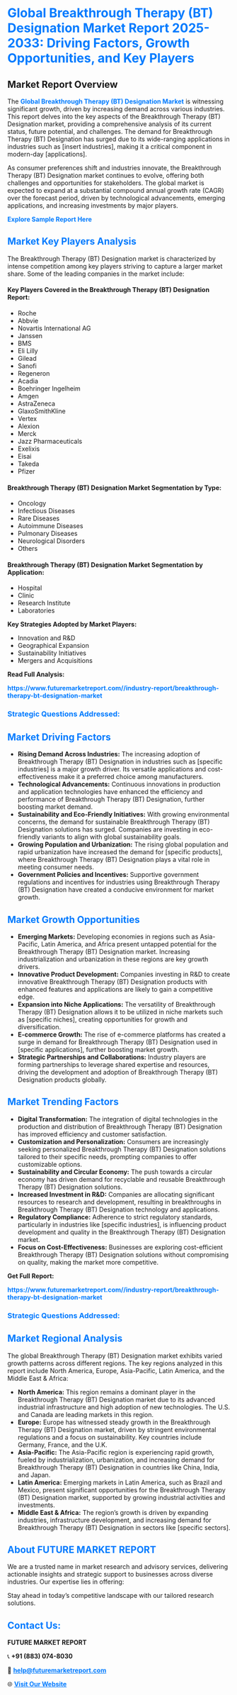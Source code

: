 <h1 style="color: #007BFF;">Global Breakthrough Therapy (BT) Designation Market Report 2025-2033: Driving Factors, Growth Opportunities, and Key Players</h1>

<section id="overview">
<h2>Market Report Overview</h2>
<p>The <a href="https://www.futuremarketreport.com//industry-report/breakthrough-therapy-bt-designation-market" style="color: #007BFF; text-decoration: none;"><strong>Global Breakthrough Therapy (BT) Designation Market</strong></a> is witnessing significant growth, driven by increasing demand across various industries. This report delves into the key aspects of the Breakthrough Therapy (BT) Designation market, providing a comprehensive analysis of its current status, future potential, and challenges. The demand for Breakthrough Therapy (BT) Designation has surged due to its wide-ranging applications in industries such as [insert industries], making it a critical component in modern-day [applications].</p>
<p>As consumer preferences shift and industries innovate, the Breakthrough Therapy (BT) Designation market continues to evolve, offering both challenges and opportunities for stakeholders. The global market is expected to expand at a substantial compound annual growth rate (CAGR) over the forecast period, driven by technological advancements, emerging applications, and increasing investments by major players.</p>
</section>

<section id="overview">
<p><a href="https://www.futuremarketreport.com//request-sample/reportId=45710" style="color: #007BFF; text-decoration: none;"><strong>Explore Sample Report Here</strong></a></p>
</section>

<section id="key-players">
<h2 style="color: #007BFF;">Market Key Players Analysis</h2>
<p>The Breakthrough Therapy (BT) Designation market is characterized by intense competition among key players striving to capture a larger market share. Some of the leading companies in the market include:</p>
<h4>Key Players Covered in the Breakthrough Therapy (BT) Designation Report:</h4>
<ul><li>Roche</li><li>Abbvie</li><li>Novartis International AG</li><li>Janssen</li><li>BMS</li><li>Eli Lilly</li><li>Gilead</li><li>Sanofi</li><li>Regeneron</li><li>Acadia</li><li>Boehringer Ingelheim</li><li>Amgen</li><li>AstraZeneca</li><li>GlaxoSmithKline</li><li>Vertex</li><li>Alexion</li><li>Merck</li><li>Jazz Pharmaceuticals</li><li>Exelixis</li><li>Eisai</li><li>Takeda</li><li>Pfizer</li></ul>
<h4>Breakthrough Therapy (BT) Designation Market Segmentation by Type:</h4>
<ul><li>Oncology</li><li>Infectious Diseases</li><li>Rare Diseases</li><li>Autoimmune Diseases</li><li>Pulmonary Diseases</li><li>Neurological Disorders</li><li>Others</li></ul>

<h4>Breakthrough Therapy (BT) Designation Market Segmentation by Application:</h4>
<ul><li>Hospital</li><li>Clinic</li><li>Research Institute</li><li>Laboratories</li></ul>
<p><strong>Key Strategies Adopted by Market Players:</strong></p>
<ul>
<li>Innovation and R&D</li>
<li>Geographical Expansion</li>
<li>Sustainability Initiatives</li>
<li>Mergers and Acquisitions</li>
</ul>
</section>

<section>
<p><strong>Read Full Analysis: </strong></p><a href="https://www.futuremarketreport.com//industry-report/breakthrough-therapy-bt-designation-market" style="color: #007BFF; text-decoration: none;"><strong>https://www.futuremarketreport.com//industry-report/breakthrough-therapy-bt-designation-market</strong></a>
<h3 style="color: #007BFF;">Strategic Questions Addressed:</h3>
</section>

<section id="driving-factors">
<h2 style="color: #007BFF;">Market Driving Factors</h2>
<ul>
<li><strong>Rising Demand Across Industries:</strong> The increasing adoption of Breakthrough Therapy (BT) Designation in industries such as [specific industries] is a major growth driver. Its versatile applications and cost-effectiveness make it a preferred choice among manufacturers.</li>
<li><strong>Technological Advancements:</strong> Continuous innovations in production and application technologies have enhanced the efficiency and performance of Breakthrough Therapy (BT) Designation, further boosting market demand.</li>
<li><strong>Sustainability and Eco-Friendly Initiatives:</strong> With growing environmental concerns, the demand for sustainable Breakthrough Therapy (BT) Designation solutions has surged. Companies are investing in eco-friendly variants to align with global sustainability goals.</li>
<li><strong>Growing Population and Urbanization:</strong> The rising global population and rapid urbanization have increased the demand for [specific products], where Breakthrough Therapy (BT) Designation plays a vital role in meeting consumer needs.</li>
<li><strong>Government Policies and Incentives:</strong> Supportive government regulations and incentives for industries using Breakthrough Therapy (BT) Designation have created a conducive environment for market growth.</li>
</ul>
</section>

<section id="growth-opportunities">
<h2 style="color: #007BFF;">Market Growth Opportunities</h2>
<ul>
<li><strong>Emerging Markets:</strong> Developing economies in regions such as Asia-Pacific, Latin America, and Africa present untapped potential for the Breakthrough Therapy (BT) Designation market. Increasing industrialization and urbanization in these regions are key growth drivers.</li>
<li><strong>Innovative Product Development:</strong> Companies investing in R&D to create innovative Breakthrough Therapy (BT) Designation products with enhanced features and applications are likely to gain a competitive edge.</li>
<li><strong>Expansion into Niche Applications:</strong> The versatility of Breakthrough Therapy (BT) Designation allows it to be utilized in niche markets such as [specific niches], creating opportunities for growth and diversification.</li>
<li><strong>E-commerce Growth:</strong> The rise of e-commerce platforms has created a surge in demand for Breakthrough Therapy (BT) Designation used in [specific applications], further boosting market growth.</li>
<li><strong>Strategic Partnerships and Collaborations:</strong> Industry players are forming partnerships to leverage shared expertise and resources, driving the development and adoption of Breakthrough Therapy (BT) Designation products globally.</li>
</ul>
</section>

<section id="trending-factors">
<h2 style="color: #007BFF;">Market Trending Factors</h2>
<ul>
<li><strong>Digital Transformation:</strong> The integration of digital technologies in the production and distribution of Breakthrough Therapy (BT) Designation has improved efficiency and customer satisfaction.</li>
<li><strong>Customization and Personalization:</strong> Consumers are increasingly seeking personalized Breakthrough Therapy (BT) Designation solutions tailored to their specific needs, prompting companies to offer customizable options.</li>
<li><strong>Sustainability and Circular Economy:</strong> The push towards a circular economy has driven demand for recyclable and reusable Breakthrough Therapy (BT) Designation solutions.</li>
<li><strong>Increased Investment in R&D:</strong> Companies are allocating significant resources to research and development, resulting in breakthroughs in Breakthrough Therapy (BT) Designation technology and applications.</li>
<li><strong>Regulatory Compliance:</strong> Adherence to strict regulatory standards, particularly in industries like [specific industries], is influencing product development and quality in the Breakthrough Therapy (BT) Designation market.</li>
<li><strong>Focus on Cost-Effectiveness:</strong> Businesses are exploring cost-efficient Breakthrough Therapy (BT) Designation solutions without compromising on quality, making the market more competitive.</li>
</ul>
</section>

<section>
<p><strong>Get Full Report: </strong></p><a href="https://www.futuremarketreport.com//industry-report/breakthrough-therapy-bt-designation-market" style="color: #007BFF; text-decoration: none;"><strong>https://www.futuremarketreport.com//industry-report/breakthrough-therapy-bt-designation-market</strong></a>
<h3 style="color: #007BFF;">Strategic Questions Addressed:</h3>
</section>


<section id="regional-analysis">
<h2 style="color: #007BFF;">Market Regional Analysis</h2>
<p>The global Breakthrough Therapy (BT) Designation market exhibits varied growth patterns across different regions. The key regions analyzed in this report include North America, Europe, Asia-Pacific, Latin America, and the Middle East & Africa:</p>
<ul>
<li><strong>North America:</strong> This region remains a dominant player in the Breakthrough Therapy (BT) Designation market due to its advanced industrial infrastructure and high adoption of new technologies. The U.S. and Canada are leading markets in this region.</li>
<li><strong>Europe:</strong> Europe has witnessed steady growth in the Breakthrough Therapy (BT) Designation market, driven by stringent environmental regulations and a focus on sustainability. Key countries include Germany, France, and the U.K.</li>
<li><strong>Asia-Pacific:</strong> The Asia-Pacific region is experiencing rapid growth, fueled by industrialization, urbanization, and increasing demand for Breakthrough Therapy (BT) Designation in countries like China, India, and Japan.</li>
<li><strong>Latin America:</strong> Emerging markets in Latin America, such as Brazil and Mexico, present significant opportunities for the Breakthrough Therapy (BT) Designation market, supported by growing industrial activities and investments.</li>
<li><strong>Middle East & Africa:</strong> The region’s growth is driven by expanding industries, infrastructure development, and increasing demand for Breakthrough Therapy (BT) Designation in sectors like [specific sectors].</li>
</ul>
</section>

<footer>
<h2 style="color: #007BFF;">About FUTURE MARKET REPORT</h2>
<p>We are a trusted name in market research and advisory services, delivering actionable insights and strategic support to businesses across diverse industries. Our expertise lies in offering:</p>

<p>Stay ahead in today’s competitive landscape with our tailored research solutions.</p>

<h2 style="color: #007BFF;">Contact Us:</h2>
<p><strong>FUTURE MARKET REPORT</strong></p>
<p>📞 <strong>+91 (883) 074-8030</strong></p>
<p>📧 <strong><a href="mailto:help@futuremarketreport.com" style="color: #007BFF;">help@futuremarketreport.com</a></strong></p>
<p>🌐 <strong><a href="https://www.futuremarketreport.com/" style="color: #007BFF;">Visit Our Website</a></strong></p>
</footer>